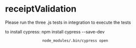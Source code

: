 # receiptValidation

Please run the three .js tests in integration to execute the tests

to install cypress:  npm install cypress --save-dev

                     node_modules/.bin/cypress open 
